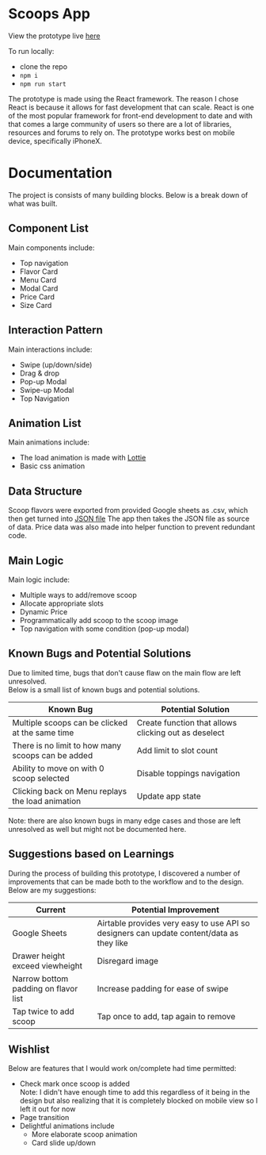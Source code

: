 # Scoops App
View the prototype live [here](https://wipaweeeeee.github.io/pelly/)

To run locally:
- clone the repo
- `npm i` 
- `npm run start` 

The prototype is made using the React framework. The reason I chose React is because it allows for fast development that can scale. React is one of the most popular framework for front-end development to date and with that comes a large community of users so there are a lot of libraries, resources and forums to rely on. The prototype works best on mobile device, specifically iPhoneX.

# Documentation
The project is consists of many building blocks. Below is a break down of what was built.

## Component List
Main components include: 
- Top navigation
- Flavor Card
- Menu Card
- Modal Card
- Price Card 
- Size Card 

## Interaction Pattern
Main interactions include: 
- Swipe (up/down/side)
- Drag & drop
- Pop-up Modal
- Swipe-up Modal
- Top Navigation

## Animation List
Main animations include: 
- The load animation is made with [Lottie](https://airbnb.design/lottie/)
- Basic css animation

## Data Structure
Scoop flavors were exported from provided Google sheets as .csv,
which then get turned into [JSON file](https://github.com/wipaweeeeee/pelly/blob/master/src/csvjson.json)
The app then takes the JSON file as source of data. Price data was also made into helper function to prevent redundant code.

## Main Logic
Main logic include: 
- Multiple ways to add/remove scoop
- Allocate appropriate slots 
- Dynamic Price
- Programmatically add scoop to the scoop image
- Top navigation with some condition (pop-up modal) 

## Known Bugs and Potential Solutions
Due to limited time, bugs that don't cause flaw on the main flow are left unresolved. <br />
Below is a small list of known bugs and potential solutions. <br />
 
| Known Bug | Potential Solution |
|-----------|--------------------|
| Multiple scoops can be clicked at the same time | Create function that allows clicking out as deselect |
| There is no limit to how many scoops can be added | Add limit to slot count |
| Ability to move on with 0 scoop selected | Disable toppings navigation |
| Clicking back on Menu replays the load animation | Update app state |

Note: there are also known bugs in many edge cases and those are left unresolved as well but might not be documented here.

## Suggestions based on Learnings 
During the process of building this prototype, I discovered a number of improvements that can be made both to the workflow and to the design. Below are my suggestions:

| Current | Potential Improvement |
|-----------|--------------------|
| Google Sheets | Airtable provides very easy to use API so designers can update content/data as they like |
| Drawer height exceed viewheight | Disregard image |
| Narrow bottom padding on flavor list | Increase padding for ease of swipe |
| Tap twice to add scoop | Tap once to add, tap again to remove |

## Wishlist
Below are features that I would work on/complete had time permitted: 
- Check mark once scoop is added <br />
Note: I didn't have enough time to add this regardless of it being in the design but also realizing that it is completely blocked on mobile view so I left it out for now
- Page transition
- Delightful animations include
  - More elaborate scoop animation
  - Card slide up/down

